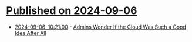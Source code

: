 # [Published on 2024-09-06](index.md)

* [2024-09-06, 10:21:00](https://soylentnews.org/article.pl?sid=24/09/04/153219&from=rss) - [Admins Wonder If the Cloud Was Such a Good Idea After All](https://soylentnews.org/article.pl?sid=24/09/04/153219&from=rss)
